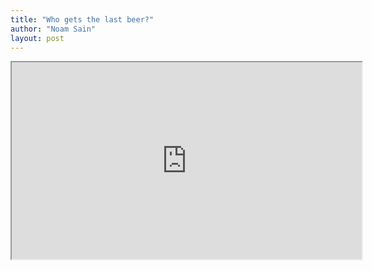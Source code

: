 ```yaml
---
title: "Who gets the last beer?"
author: "Noam Sain"
layout: post
---
```


<iframe width="560" height="315" src="https://www.youtube.com/embed/Y9rUuS60vpI" title="Fwd: Who gets the last beer"></iframe>

